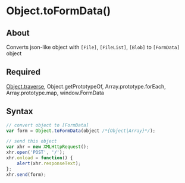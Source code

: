 # Object.toFormData()

## About
Converts json-like object with `[File]`, `[FileList]`, `[Blob]` to `[FormData]` object

## Required
[Object.traverse](https://github.com/nervgh/object-traverse), Object.getPrototypeOf, Array.prototype.forEach, Array.prototype.map, window.FormData

## Syntax
```js
// convert object to [FormData]
var form = Object.toFormData(object /*{Object|Array}*/);

// send this object
var xhr = new XMLHttpRequest();
xhr.open('POST', '/');
xhr.onload = function() {
    alert(xhr.responseText);
};
xhr.send(form);
```
